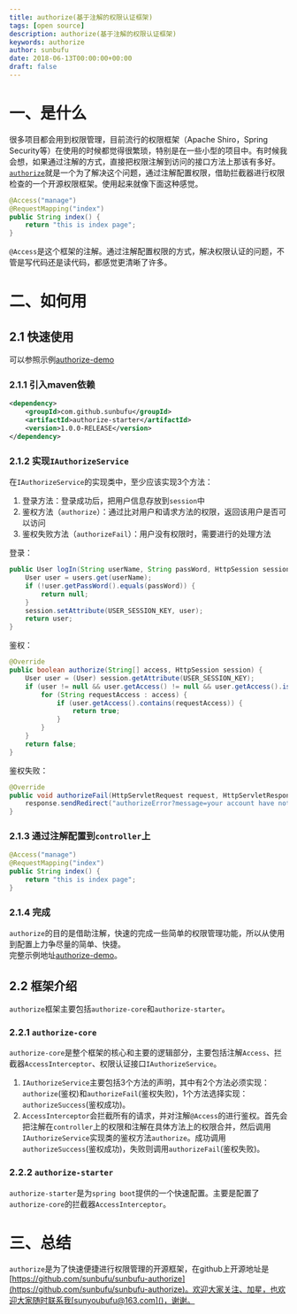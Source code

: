 ```yaml
---
title: authorize(基于注解的权限认证框架)
tags: [open source]
description: authorize(基于注解的权限认证框架)
keywords: authorize
author: sunbufu
date: 2018-06-13T00:00:00+00:00
draft: false
---
```


# 一、是什么
很多项目都会用到权限管理，目前流行的权限框架（Apache Shiro，Spring Security等）在使用的时候都觉得很繁琐，特别是在一些小型的项目中。有时候我会想，如果通过注解的方式，直接把权限注解到访问的接口方法上那该有多好。  
[`authorize`](https://github.com/sunbufu/sunbufu-authorize)就是一个为了解决这个问题，通过注解配置权限，借助拦截器进行权限检查的一个开源权限框架。使用起来就像下面这种感觉。

```java
@Access("manage")
@RequestMapping("index")
public String index() {
    return "this is index page";
}
```

`@Access`是这个框架的注解。通过注解配置权限的方式，解决权限认证的问题，不管是写代码还是读代码，都感觉更清晰了许多。

# 二、如何用
## 2.1 快速使用
可以参照示例[authorize-demo](https://github.com/sunbufu/sunbufu-authorize)
### 2.1.1 引入maven依赖

```xml
<dependency>
    <groupId>com.github.sunbufu</groupId>
    <artifactId>authorize-starter</artifactId>
    <version>1.0.0-RELEASE</version>
</dependency>
```

### 2.1.2 实现`IAuthorizeService`
在`IAuthorizeService`的实现类中，至少应该实现3个方法：

1. 登录方法：登录成功后，把用户信息存放到`session`中
2. 鉴权方法（`authorize`）：通过比对用户和请求方法的权限，返回该用户是否可以访问
3. 鉴权失败方法（`authorizeFail`）：用户没有权限时，需要进行的处理方法

登录：

```java
public User logIn(String userName, String passWord, HttpSession session) {
    User user = users.get(userName);
    if (!user.getPassWord().equals(passWord)) {
        return null;
    }
    session.setAttribute(USER_SESSION_KEY, user);
    return user;
}
```

鉴权：

```java
@Override
public boolean authorize(String[] access, HttpSession session) {
    User user = (User) session.getAttribute(USER_SESSION_KEY);
    if (user != null && user.getAccess() != null && user.getAccess().isEmpty()) {
        for (String requestAccess : access) {
            if (user.getAccess().contains(requestAccess)) {
                return true;
            }
        }
    }
    return false;
}
```

鉴权失败：

```java
@Override
public void authorizeFail(HttpServletRequest request, HttpServletResponse response) {
	response.sendRedirect("authorizeError?message=your account have not enought authority");
}
```

### 2.1.3 通过注解配置到`controller`上

```java
@Access("manage")
@RequestMapping("index")
public String index() {
    return "this is index page";
}
```

### 2.1.4 完成
`authorize`的目的是借助注解，快速的完成一些简单的权限管理功能，所以从使用到配置上力争尽量的简单、快捷。  
完整示例地址[authorize-demo](https://github.com/sunbufu/sunbufu-authorize)。

## 2.2 框架介绍
`authorize`框架主要包括`authorize-core`和`authorize-starter`。

### 2.2.1 `authorize-core`
`authorize-core`是整个框架的核心和主要的逻辑部分，主要包括注解`Access`、拦截器`AccessInterceptor`、权限认证接口`IAuthorizeService`。

1. `IAuthorizeService`主要包括3个方法的声明，其中有2个方法必须实现：`authorize`(鉴权)和`authorizeFail`(鉴权失败)，1个方法选择实现：`authorizeSuccess`(鉴权成功)。
2. `AccessInterceptor`会拦截所有的请求，并对注解`@Access`的进行鉴权。首先会把注解在`controller`上的权限和注解在具体方法上的权限合并，然后调用`IAuthorizeService`实现类的鉴权方法`authorize`。成功调用`authorizeSuccess`(鉴权成功)，失败则调用`authorizeFail`(鉴权失败)。

### 2.2.2 `authorize-starter`
`authorize-starter`是为`spring boot`提供的一个快速配置。主要是配置了`authorize-core`的拦截器`AccessInterceptor`。

# 三、总结
`authorize`是为了快速便捷进行权限管理的开源框架，在github上开源地址是[https://github.com/sunbufu/sunbufu-authorize](https://github.com/sunbufu/sunbufu-authorize)。欢迎大家关注、加星，也欢迎大家随时联系我[sunyoubufu@163.com]()，谢谢。
